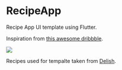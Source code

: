 # RecipeApp

Recipe App UI template using Flutter.

Inspiration from [this awesome dribbble](https://dribbble.com/shots/5299031-Recipe-Sharing-Food-Channel). 

![](recipedemo.gif)

Recipes used for tempalte taken from [Delish](https://www.delish.com/).
